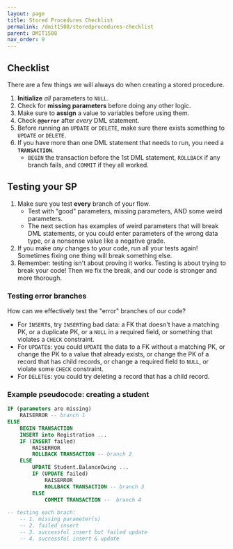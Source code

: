 ```yaml
---
layout: page
title: Stored Procedures Checklist
permalink: /dmit1508/storedprocedures-checklist
parent: DMIT1508
nav_order: 9
---
```


## Checklist
There are a few things we will always do when creating a stored procedure.

1. **Initialize** *all* parameters to `NULL`.
1. Check for **missing parameters** before doing any other logic.
1. Make sure to **assign** a value to variables before using them.
1. Check **`@@error`** after *every* DML statement.
1. Before running an `UPDATE` or `DELETE`, make sure there exists something to `UPDATE` or `DELETE`.
1. If you have more than one DML statement that needs to run, you need a **`TRANSACTION`**. 
    + `BEGIN` the transaction before the 1st DML statement, `ROLLBACK` if any branch fails, and `COMMIT` if they all worked.


## Testing your SP
1.  Make sure you test **every** branch of your flow.
    +  Test with "good" parameters, missing parameters, AND some weird parameters.
    + The next section has examples of weird parameters that will break DML statements, or you could enter parameters of the wrong data type, or a nonsense value like a negative grade.
1. If you make *any* changes to your code, run all your tests again! Sometimes fixing one thing will break something else.
1.  Remember: testing isn't about proving it works. Testing is about trying to break your code! Then we fix the break, and our code is stronger and more thorough.

### Testing error branches
How can we effectively test the "error" branches of our code?
+ For `INSERT`s, try `INSERT`ing bad data: a FK that doesn't have a matching PK, or a duplicate PK, or a `NULL` in a required field, or something that violates a `CHECK` constraint.
+ For `UPDATE`s: you could `UPDATE` the data to a FK without a matching PK, or change the PK to a value that already exists, or change the PK of a record that has child records, or change a required field to `NULL`, or violate some `CHECK` constraint.
+ For `DELETE`s: you could try deleting a record that has a child record.


### Example pseudocode: creating a student 
```sql
IF (parameters are missing)
	RAISERROR -- branch 1
ELSE
	BEGIN TRANSACTION 
	INSERT into Registration ...
	IF (INSERT failed)
		RAISERROR
		ROLLBACK TRANSACTION -- branch 2
	ELSE
		UPDATE Student.BalanceOwing ...
		IF (UPDATE failed)
		    RAISERROR
		    ROLLBACK TRANSACTION -- branch 3
		ELSE
		    COMMIT TRANSACTION --  branch 4
		
-- testing each brach: 
	-- 1. missing parameter(s)
	-- 2. failed insert
	-- 3. successful insert but failed update
	-- 4. successful insert & update
```	
